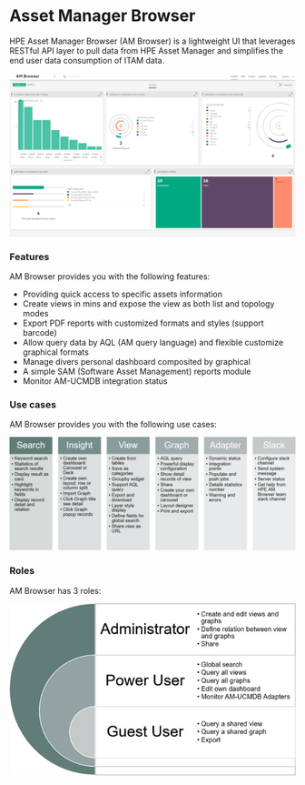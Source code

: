# Asset Manager Browser

HPE Asset Manager Browser (AM Browser) is a lightweight UI that leverages RESTful API layer to pull data from HPE Asset Manager and simplifies the end user data consumption of ITAM data.

![Viewer screen shot](features/img/insight1.png)

### Features

AM Browser provides you with the following features:

- Providing quick access to specific assets information
- Create views in mins and expose the view as both list and topology modes
- Export PDF reports with customized formats and styles (support barcode)
- Allow query data by AQL (AM query language) and flexible customize graphical formats
- Manage divers personal dashboard composited by graphical
- A simple SAM (Software Asset Management) reports module  
- Monitor AM-UCMDB integration status

### Use cases

AM Browser provides you with the following use cases:

![Use cases](img/usecases1.png)

### Roles

AM Browser has 3 roles:

![Roles](img/roles.png)